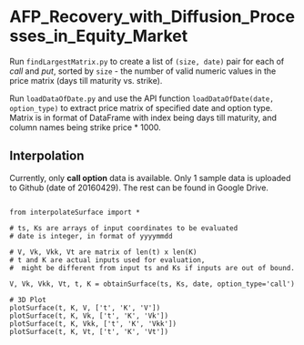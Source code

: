 # AFP_Recovery_with_Diffusion_Processes_in_Equity_Market

Run `findLargestMatrix.py` to create a list of `(size, date)` pair for each of *call* and *put*, sorted by `size` - the number of valid numeric values in the price matrix (days till maturity vs. strike).

Run `loadDataOfDate.py` and use the API function `loadDataOfDate(date, option_type)` to extract price matrix of specified date and option type. Matrix is in format of DataFrame with index being days till maturity, and column names being strike price * 1000.


## Interpolation
Currently, only **call option** data is available.
Only 1 sample data is uploaded to Github (date of 20160429). The rest can be found in Google Drive.

<pre><code>
from interpolateSurface import *

# ts, Ks are arrays of input coordinates to be evaluated
# date is integer, in format of yyyymmdd

# V, Vk, Vkk, Vt are matrix of len(t) x len(K)
# t and K are actual inputs used for evaluation,
#  might be different from input ts and Ks if inputs are out of bound.

V, Vk, Vkk, Vt, t, K = obtainSurface(ts, Ks, date, option_type='call')

# 3D Plot
plotSurface(t, K, V, ['t', 'K', 'V'])
plotSurface(t, K, Vk, ['t', 'K', 'Vk'])
plotSurface(t, K, Vkk, ['t', 'K', 'Vkk'])
plotSurface(t, K, Vt, ['t', 'K', 'Vt'])
</code></pre>
